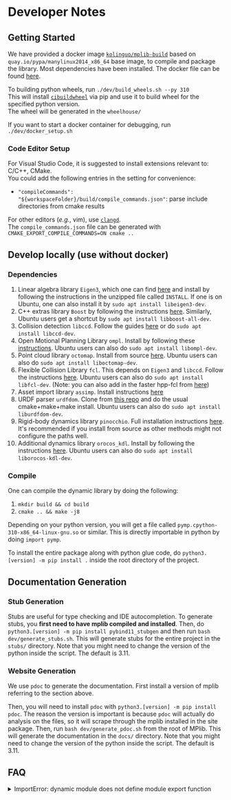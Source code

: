 # Developer Notes

## Getting Started

We have provided a docker image [`kolinguo/mplib-build`](https://hub.docker.com/r/kolinguo/mplib-build) based on
`quay.io/pypa/manylinux2014_x86_64` base image, to compile and package the library.
Most dependencies have been installed.
The docker file can be found [here](../docker/Dockerfile).

To building python wheels, run `./dev/build_wheels.sh --py 310`  
This will install [`cibuildwheel`](https://cibuildwheel.readthedocs.io/en/stable/#how-it-works) via pip and use it to build wheel for the specified python version.  
The wheel will be generated in the `wheelhouse/`

If you want to start a docker container for debugging, run `./dev/docker_setup.sh`

### Code Editor Setup

For Visual Studio Code, it is suggested to install extensions relevant to: C/C++, CMake.  
You could add the following entries in the setting for convenience:

- `"compileCommands": "${workspaceFolder}/build/compile_commands.json"`:
parse include directories from cmake results

For other editors (*e.g.*, vim), use [`clangd`](https://clangd.llvm.org/design/compile-commands).  
The `compile_commands.json` file can be generated with
`CMAKE_EXPORT_COMPILE_COMMANDS=ON cmake ..`

## Develop locally (use without docker)

### Dependencies

1. Linear algebra library `Eigen3`, which one can find [here](https://eigen.tuxfamily.org/index.php?title=Main_Page) and install by following the instructions in the unzipped file called `INSTALL`. If one is on Ubuntu, one can also install it by `sudo apt install libeigen3-dev`.
2. C++ extras library `Boost` by following the instructions [here](https://www.boost.org/doc/libs/1_76_0/more/getting_started/unix-variants.html). Similarly, Ubuntu users get a shortcut by `sudo apt install libboost-all-dev`.
3. Collision detection `libccd`. Follow the guides [here](https://github.com/danfis/libccd#compile-and-install) or do `sudo apt install libccd-dev`.
4. Open Motional Planning Library `ompl`. Install by following these [instructions](https://ompl.kavrakilab.org/installation.html). Ubuntu users can also do `sudo apt install libompl-dev`.
5. Point cloud library `octomap`. Install from source [here](https://github.com/OctoMap/octomap.git). Ubuntu users can also do `sudo apt install liboctomap-dev`.
6. Flexible Collision Library `fcl`. This depends on `Eigen3` and `libccd`. Follow the instructions [here](https://github.com/flexible-collision-library/fcl/blob/master/INSTALL). Ubuntu users can also do `sudo apt install libfcl-dev`. (Note: you can also add in the faster hpp-fcl from [here](https://github.com/humanoid-path-planner/hpp-fcl/blob/devel/INSTALL))
7. Asset import library `assimp`. Install instructions [here](https://github.com/assimp/assimp/blob/master/Build.md)
8. URDF parser `urdfdom`. Clone from [this repo](https://github.com/ros/urdfdom) and do the usual cmake+make+make install. Ubuntu users can also do `sudo apt install liburdfdom-dev`.
9. Rigid-body dynamics library `pinocchio`. Full installation instructions [here](https://stack-of-tasks.github.io/pinocchio/download.html). It's recommended if you install from source as other methods might not configure the paths well.
10. Additional dynamics library `orocos_kdl`. Install by following the instructions [here](https://github.com/orocos/orocos_kinematics_dynamics/blob/master/orocos_kdl/INSTALL.md). Ubuntu users can also do `sudo apt install liborocos-kdl-dev`.

### Compile

One can compile the dynamic library by doing the following:

1. `mkdir build && cd build`
2. `cmake .. && make -j8`

Depending on your python version, you will get a file called `pymp.cpython-310-x86_64-linux-gnu.so` or similar. This is directly importable in python by doing `import pymp`.

To install the entire package along with python glue code, do `python3.[version] -m pip install .` inside the root directory of the project.

## Documentation Generation

### Stub Generation

Stubs are useful for type checking and IDE autocompletion. To generate stubs, you **first need to have mplib compiled and installed**. Then, do `python3.[version] -m pip install pybind11_stubgen` and then run `bash dev/generate_stubs.sh`. This will generate stubs for the entire project in the `stubs/` directory. Note that you might need to change the version of the python inside the script. The default is 3.11.

### Website Generation

We use `pdoc` to generate the documentation. First install a version of mplib referring to the section above.

Then, you will need to install `pdoc` with `python3.[version] -m pip install pdoc`. The reason the version is important is because `pdoc` will actually do analysis on the files, so it will scrape through the mplib installed in the site package. Then, run `bash dev/generate_pdoc.sh` from the root of MPlib. This will generate the documentation in the `docs/` directory. Note that you might need to change the version of the python inside the script. The default is 3.11.

## FAQ

<details>
<summary>ImportError: dynamic module does not define module export function</summary>

Please check whether your extension file `*.so` has the same name as `PYBIND11_MODULE(*, m)`

</details>
